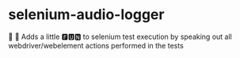 # selenium-audio-logger
👻 👻 Adds a little 🅵🆄🅽 to selenium test execution by speaking out all webdriver/webelement actions performed in the tests
